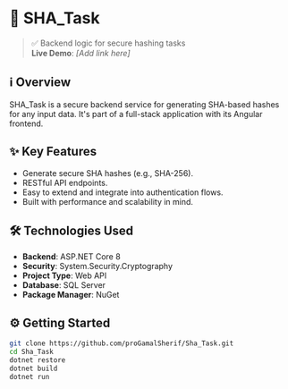
# 🧾 SHA_Task

> ✅ Backend logic for secure hashing tasks  
> **Live Demo**: _[Add link here]_

## ℹ️ Overview
SHA_Task is a secure backend service for generating SHA-based hashes for any input data. It's part of a full-stack application with its Angular frontend.

## ✨ Key Features
- Generate secure SHA hashes (e.g., SHA-256).
- RESTful API endpoints.
- Easy to extend and integrate into authentication flows.
- Built with performance and scalability in mind.

## 🛠 Technologies Used
- **Backend**: ASP.NET Core 8
- **Security**: System.Security.Cryptography
- **Project Type**: Web API
- **Database**: SQL Server
- **Package Manager**: NuGet

## ⚙️ Getting Started
```bash
git clone https://github.com/proGamalSherif/Sha_Task.git
cd Sha_Task
dotnet restore
dotnet build
dotnet run
```
